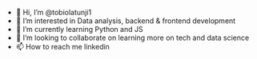 - 👋 Hi, I’m @tobiolatunji1
- 👀 I’m interested in Data analysis, backend & frontend development 
- 🌱 I’m currently learning Python and JS
- 💞️ I’m looking to collaborate on learning more on tech and data science
- 📫 How to reach me linkedin

<!---
tobiolatunji1/tobiolatunji1 is a ✨ special ✨ repository because its `README.md` (this file) appears on your GitHub profile.
You can click the Preview link to take a look at your changes.
--->

